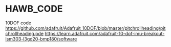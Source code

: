 # HAWB_CODE

10DOF code
https://github.com/adafruit/Adafruit_10DOF/blob/master/pitchrollheading/pitchrollheading.pde
https://learn.adafruit.com/adafruit-10-dof-imu-breakout-lsm303-l3gd20-bmp180/software
